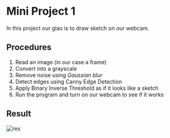 # Mini Project 1

In this project our glao is to draw sketch on our webcam. 

## Procedures
1. Read an image (in our case a frame)
2. Convert into a grayscale
3. Remove noise using *Gaussian blur*
4. Detect edges using Canny Edge Detection
5. Apply Binary Inverse Threshold as if it looks like a sketch
6. Run the program and turn on our webcam to see if it works


## Result

![res](https://github.com/kimx3129/Simon_Data-Science/blob/master/Computer%20Vision2/Mini_Project%201%20(live%20sketch%20webcam)/result.png?raw=true)
